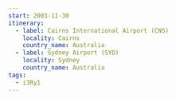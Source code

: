 ```yaml
---
start: 2003-11-30
itinerary:
  - label: Cairns International Airport (CNS)
    locality: Cairns
    country_name: Australia
  - label: Sydney Airport (SYD)
    locality: Sydney
    country_name: Australia
tags:
  - i3Ry1
---
```

